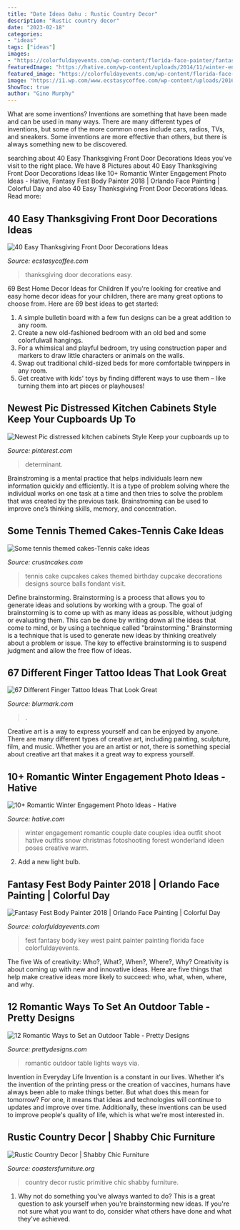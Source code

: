 ```yaml
---
title: "Date Ideas Oahu : Rustic Country Decor"
description: "Rustic country decor"
date: "2023-02-18"
categories:
- "ideas"
tags: ["ideas"]
images:
- "https://colorfuldayevents.com/wp-content/florida-face-painter/fantasy-fest/fantasy-fest-body-paint-ideas-2016.jpg"
featuredImage: "https://hative.com/wp-content/uploads/2014/11/winter-engagement-photo-ideas/4-winter-engagement-photo-ideas.jpg"
featured_image: "https://colorfuldayevents.com/wp-content/florida-face-painter/fantasy-fest/fantasy-fest-body-paint-ideas-2016.jpg"
image: "https://i1.wp.com/www.ecstasycoffee.com/wp-content/uploads/2016/10/Thanksgiving-Front-Door-Decorations-6.jpg?resize=427%2C640"
ShowToc: true
author: "Gino Murphy"
---
```



What are some inventions?
Inventions are something that have been made and can be used in many ways. There are many different types of inventions, but some of the more common ones include cars, radios, TVs, and sneakers. Some inventions are more effective than others, but there is always something new to be discovered.

	

		
searching about 40 Easy Thanksgiving Front Door Decorations Ideas you've visit to the right place. We have 8 Pictures about 40 Easy Thanksgiving Front Door Decorations Ideas like 10+ Romantic Winter Engagement Photo Ideas - Hative, Fantasy Fest Body Painter 2018 | Orlando Face Painting | Colorful Day and also 40 Easy Thanksgiving Front Door Decorations Ideas. Read more:
		
    
## 40 Easy Thanksgiving Front Door Decorations Ideas

<img loading=lazy src="https://i1.wp.com/www.ecstasycoffee.com/wp-content/uploads/2016/10/Thanksgiving-Front-Door-Decorations-6.jpg?resize=427%2C640" onerror="this.onerror=null;this.src='https://tse2.mm.bing.net/th?id=OIP.xHpvSOAwPOqGqB6L2-VWrAAAAA&amp;pid=15.1';" alt="40 Easy Thanksgiving Front Door Decorations Ideas">

_Source: ecstasycoffee.com_

>thanksgiving door decorations easy. 

	

69 Best Home Decor Ideas for Children
If you're looking for creative and easy home decor ideas for your children, there are many great options to choose from. Here are 69 best ideas to get started: 
1. A simple bulletin board with a few fun designs can be a great addition to any room. 
2. Create a new old-fashioned bedroom with an old bed and some colorfulwall hangings. 
3. For a whimsical and playful bedroom, try using construction paper and markers to draw little characters or animals on the walls. 
4. Swap out traditional child-sized beds for more comfortable twinppers in any room. 
5. Get creative with kids' toys by finding different ways to use them – like turning them into art pieces or playhouses! 

    
## Newest Pic Distressed Kitchen Cabinets Style Keep Your Cupboards Up To

<img loading=lazy src="https://i.pinimg.com/736x/a6/de/ff/a6deff9b384672fca88c84011c79330b.jpg" onerror="this.onerror=null;this.src='https://tse1.mm.bing.net/th?id=OIP.-Zzt3-O8oWhMsP1xR7jtwQHaJ3&amp;pid=15.1';" alt="Newest Pic distressed kitchen cabinets Style Keep your cupboards up to">

_Source: pinterest.com_

>determinant. 

	

Brainstroming is a mental practice that helps individuals learn new information quickly and efficiently. It is a type of problem solving where the individual works on one task at a time and then tries to solve the problem that was created by the previous task. Brainstroming can be used to improve one’s thinking skills, memory, and concentration.

    
## Some Tennis Themed Cakes-Tennis Cake Ideas

<img loading=lazy src="http://www.crustncakes.com/blog/wp-content/uploads/2017/03/a5ad5a3be670fab96da7361119520746.jpg" onerror="this.onerror=null;this.src='https://tse1.mm.bing.net/th?id=OIP.DllZ0aDw5FMqlYRgpqBn6gHaK3&amp;pid=15.1';" alt="Some tennis themed cakes-Tennis cake ideas">

_Source: crustncakes.com_

>tennis cake cupcakes cakes themed birthday cupcake decorations designs source balls fondant visit. 

	

Define brainstorming.
Brainstorming is a process that allows you to generate ideas and solutions by working with a group. The goal of brainstorming is to come up with as many ideas as possible, without judging or evaluating them. This can be done by writing down all the ideas that come to mind, or by using a technique called "brainstorming." Brainstorming is a technique that is used to generate new ideas by thinking creatively about a problem or issue. The key to effective brainstorming is to suspend judgment and allow the free flow of ideas.

    
## 67 Different Finger Tattoo Ideas That Look Great

<img loading=lazy src="https://www.blurmark.com/wp-content/uploads/2017/05/Funny-Finger-Tattoo.jpg" onerror="this.onerror=null;this.src='https://tse3.mm.bing.net/th?id=OIP.GAox5kswg5ofZpdpu49l-QHaNK&amp;pid=15.1';" alt="67 Different Finger Tattoo Ideas That Look Great">

_Source: blurmark.com_

>. 

	

Creative art is a way to express yourself and can be enjoyed by anyone. There are many different types of creative art, including painting, sculpture, film, and music. Whether you are an artist or not, there is something special about creative art that makes it a great way to express yourself.

    
## 10+ Romantic Winter Engagement Photo Ideas - Hative

<img loading=lazy src="https://hative.com/wp-content/uploads/2014/11/winter-engagement-photo-ideas/4-winter-engagement-photo-ideas.jpg" onerror="this.onerror=null;this.src='https://tse2.mm.bing.net/th?id=OIP.PttkRVoaTZOdBu3shGPDtQHaLI&amp;pid=15.1';" alt="10+ Romantic Winter Engagement Photo Ideas - Hative">

_Source: hative.com_

>winter engagement romantic couple date couples idea outfit shoot hative outfits snow christmas fotoshooting forest wonderland ideen poses creative warm. 

	

2. Add a new light bulb. 

    
## Fantasy Fest Body Painter 2018 | Orlando Face Painting | Colorful Day

<img loading=lazy src="https://colorfuldayevents.com/wp-content/florida-face-painter/fantasy-fest/fantasy-fest-body-paint-ideas-2016.jpg" onerror="this.onerror=null;this.src='https://tse2.mm.bing.net/th?id=OIP.c4IL8dJbiY_QJH3ZEKrnhgAAAA&amp;pid=15.1';" alt="Fantasy Fest Body Painter 2018 | Orlando Face Painting | Colorful Day">

_Source: colorfuldayevents.com_

>fest fantasy body key west paint painter painting florida face colorfuldayevents. 

	

The five Ws of creativity: Who?, What?, When?, Where?, Why?
Creativity is about coming up with new and innovative ideas. Here are five things that help make creative ideas more likely to succeed: who, what, when, where, and why.

    
## 12 Romantic Ways To Set An Outdoor Table - Pretty Designs

<img loading=lazy src="http://www.prettydesigns.com/wp-content/uploads/2014/08/Outdoor-Table-Romantic-Lights.jpg" onerror="this.onerror=null;this.src='https://tse2.mm.bing.net/th?id=OIP.bcbK-tCYDFnCeBoZ0Ei5OQHaLJ&amp;pid=15.1';" alt="12 Romantic Ways to Set an Outdoor Table - Pretty Designs">

_Source: prettydesigns.com_

>romantic outdoor table lights ways via. 

	

Invention in Everyday Life
Invention is a constant in our lives. Whether it's the invention of the printing press or the creation of vaccines, humans have always been able to make things better. But what does this mean for tomorrow? For one, it means that ideas and technologies will continue to updates and improve over time. Additionally, these inventions can be used to improve people's quality of life, which is what we're most interested in.

    
## Rustic Country Decor | Shabby Chic Furniture

<img loading=lazy src="https://coastersfurniture.org/wp-content/uploads/PRIMITIVE-COUNTRY-DECOR19.jpg" onerror="this.onerror=null;this.src='https://tse4.mm.bing.net/th?id=OIP.Ke14esuzSmkXDMUaSQdT4wHaJ3&amp;pid=15.1';" alt="Rustic Country Decor | Shabby Chic Furniture">

_Source: coastersfurniture.org_

>country decor rustic primitive chic shabby furniture. 

	

1. Why not do something you've always wanted to do? This is a great question to ask yourself when you're brainstorming new ideas. If you're not sure what you want to do, consider what others have done and what they've achieved.

